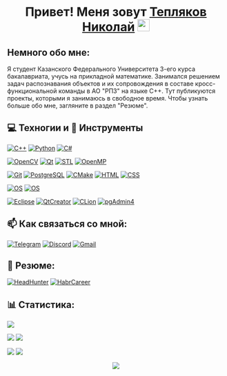 <h1 align="center">Привет! Меня зовут <a href="https://github.com/NIKTRUP/" target="_blank">Тепляков Николай</a>
<img src="https://github.com/blackcater/blackcater/raw/main/images/Hi.gif" height="28"/>

## Немного обо мне: 
Я студент Казанского Федерального Университета 3-его курса бакалавриата, учусь на прикладной математике. Занимался решением задач распознавания объектов и их сопровождения в составе кросс-функциональной команды в АО "РПЗ" на языке С++.
Тут публикуются проекты, которыми я занимаюсь в свободное время.
Чтобы узнать больше обо мне, загляните в раздел "Резюме".
  
## :computer: Техногии и :wrench: Инструменты

[![C++](https://img.shields.io/badge/c++-%2300599C.svg?style=for-the-badge&logo=c%2B%2B&logoColor=white)](https://isocpp.org/)
[![Python](https://img.shields.io/badge/python-3670A0?style=for-the-badge&logo=python&logoColor=ffdd54)](https://www.python.org/)
[![C#](https://img.shields.io/badge/c%23-%23239120.svg?style=for-the-badge&logo=c-sharp&logoColor=white)](https://www.ecma-international.org/wp-content/uploads/ECMA-334_6th_edition_june_2022.pdf)

[![OpenCV](https://img.shields.io/badge/Lib-OpenCV-informational?style=flat&logo=OpenCV&logoColor=white&color=6aa6f8)](https://opencv.org/)
[![Qt](https://img.shields.io/badge/Lib-Qt-informational?style=flat&logo=Qt&logoColor=white&color=6aa6f8)](https://www.qt.io/product/framework)
[![STL](https://img.shields.io/badge/Lib-STL-informational?style=flat&logo=STL&logoColor=white&color=6aa6f8)](https://www.qt.io/product/framework)
[![OpenMP](https://img.shields.io/badge/Lib-OpenMP-informational?style=flat&logo=OpenMP&logoColor=white&color=6aa6f8)](https://opencv.org/)
  
[![Git](https://img.shields.io/badge/Skill-Git-informational?style=flat&logo=Git&logoColor=white&color=6aa6f8)](https://www.postgresql.org/)
[![PostgreSQL](https://img.shields.io/badge/Skill-PostgreSQL-informational?style=flat&logo=postgresql&logoColor=white&color=6aa6f8)](https://www.postgresql.org/)
[![CMake](https://img.shields.io/badge/Skill-CMake-informational?style=flat&logo=CMake&logoColor=white&color=6aa6f8)](https://cmake.org/)
[![HTML](https://img.shields.io/badge/Skill-HTML-informational?style=flat&logo=Html5&logoColor=white&color=6aa6f8)](https://html.spec.whatwg.org/multipage/)
[![CSS](https://img.shields.io/badge/Skill-CSS-informational?style=flat&logo=Css3&logoColor=white&color=6aa6f8)](https://www.w3.org/Style/CSS/)

[![OS](https://img.shields.io/badge/OS-Linux-informational?style=flat&logo=Linux&logoColor=white&color=6aa6f8)]()
[![OS](https://img.shields.io/badge/OS-Windows-informational?style=flat&logo=Windows&logoColor=white&color=6aa6f8)]()
  
[![Eclipse](https://img.shields.io/badge/Editor-Eclipse-informational?style=flat&logo=Eclipse&logoColor=white&color=6aa6f8)](https://www.eclipse.org/)
[![QtCreator](https://img.shields.io/badge/Editor-QtCreator-informational?style=flat&logo=Qt&logoColor=white&color=6aa6f8)](https://www.qt.io/product/development-tools)
[![CLion](https://img.shields.io/badge/Editor-CLion-informational?style=flat&logo=Clion&logoColor=white&color=6aa6f8)](https://www.jetbrains.com/clion/)
[![pgAdmin4](https://img.shields.io/badge/Editor-pgAdmin4-informational?style=flat&logo=pgAdmin4&logoColor=white&color=6aa6f8)](https://www.jetbrains.com/clion/)

## 📫 Как связаться со мной:
[![Telegram](https://img.shields.io/badge/Priority-Telegram-informational?style=flat&logo=telegram&logoColor=white&color=blue)](https://t.me/NTGtpl)
[![Discord](https://img.shields.io/badge/Discord-informational?style=flat&logo=discord&logoColor=white&color=6aa6f8)](https://discordapp.com/users/747840038498336799/)
[![Gmail](https://img.shields.io/badge/-Mail-D14836?style=flat&logo=gmail&logoColor=white&color=blue)](mailto:nikolay.tep@yandex.ru)


## :page_facing_up: Резюме:
[![HeadHunter](https://img.shields.io/badge/Resume-HeadHunter-informational?style=flat&logo=headhunter&logoColor=white&color=6aa6f8)](https://kazan.hh.ru/resume/14fd1eacff087746f30039ed1f4c6e36664647)
[![HabrCareer](https://img.shields.io/badge/Resume-HabrCareer-informational?style=flat&logo=habr&logoColor=white&color=6aa6f8)](https://career.habr.com/ntg-tpl)

## :bar_chart: Статистика:
  
![](http://github-profile-summary-cards.vercel.app/api/cards/profile-details?username=NIKTRUP&theme=github_dark)

![](http://github-profile-summary-cards.vercel.app/api/cards/most-commit-language?username=NIKTRUP&theme=github_dark)
![](http://github-profile-summary-cards.vercel.app/api/cards/repos-per-language?username=NIKTRUP&theme=github_dark)

![](http://github-profile-summary-cards.vercel.app/api/cards/stats?username=NIKTRUP&theme=github_dark)
![](http://github-profile-summary-cards.vercel.app/api/cards/productive-time?username=NIKTRUP&theme=github_dark&utcOffset=3)



<p align="center"><img src="https://komarev.com/ghpvc/?username=NIKTRUP" /></p>
